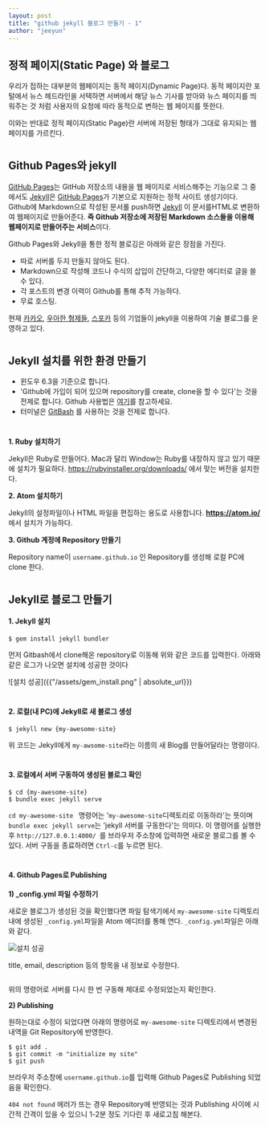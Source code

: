 ```yaml
---
layout: post
title: "github jekyll 블로그 만들기 - 1"
author: "jeeyun"
---
```




## 정적 페이지(Static Page) 와 블로그

우리가 접하는 대부분의 웹페이지는 동적 페이지(Dynamic Page)다. 동적 페이지란 포털에서 뉴스 헤드라인을 서택하면 서버에서 해당 뉴스 기사를 받아와 뉴스 페이지를 띄워주는 것 처럼 사용자의 요청에 따라 동적으로 변하는 웹 페이지를 뜻한다.

이와는 반대로 정적 페이지(Static Page)란 서버에 저장된 형태가 그대로 유지되는 웹페이지를 가르킨다. 

#

## Github Pages와 jekyll

[GitHub Pages](https://pages.github.com/)는 GitHub 저장소의 내용을 웹 페이지로 서비스해주는 기능으로 그 중에서도 [Jekyll](https://jekyllrb.com/)은 [GitHub Pages](https://pages.github.com/)가 기본으로 지원하는 정적 사이트 생성기이다. Github에 Markdown으로 작성된 문서롤 push하면 [Jekyll](https://jekyllrb.com/) 이 문서를HTML로 변환하여 웹페이지로 만들어준다. **즉 Github 저장소에 저장된 Markdown 소스들을 이용해 웹페이지로 만들어주는 서비스**이다.  

Github Pages와 Jekyll을 통한 정적 블로깅은 아래와 같은 장점을 가진다. 

- 따로 서버를 두지 만들지 않아도 된다.
- Markdown으로 작성해 코드나 수식의 삽입이 간단하고, 다양한 에디터로 글을 쓸 수 있다.
- 각 포스트의 변경 이력이 Github를 통해 추적 가능하다.
- 무료 호스팅.

현재 [카카오](https://github.com/kakao/kakao.github.io), [우아한 형제들](http://woowabros.github.io/), [스포카](https://spoqa.github.io/) 등의 기업들이 jekyll을 이용하여 기술 블로그를 운영하고 있다. 

#

## Jekyll 설치를 위한 환경 만들기

- 윈도우 6.3을 기준으로 합니다.
- 'Github에 가입이 되어 있으며 repository를 create, clone을 할 수 있다'는 것을 전제로 합니다. Github 사용법은 [여기](https://milooy.wordpress.com/2017/06/21/working-together-with-github-tutorial/)를 참고하세요.
- 터미널은 [GitBash](https://gitforwindows.org/) 를 사용하는 것을 전제로 합니다. 

#

**1. Ruby 설치하기**

Jekyll은 Ruby로 만들어다. Mac과 달리 Window는 Ruby를 내장하지 않고 있기 때문에 설치가 필요하다. https://rubyinstaller.org/downloads/ 에서 맞는 버전을 설치한다. 

**2. Atom 설치하기**

Jekyll의 설정파일이나 HTML 파일을 편집하는 용도로 사용합니다. **https://atom.io/** 에서 설치가 가능하다. 

**3. Github 계정에 Repository 만들기**

Repository name이 `username.github.io` 인 Repository를 생성해 로컬 PC에 clone 한다. 

#

#

## Jekyll로 블로그 만들기

#### 1. Jekyll 설치

~~~
$ gem install jekyll bundler
~~~

먼저 Gitbash에서 clone해온 repository로 이동해 위와 같은 코드를 입력한다. 아래와 같은 로그가 나오면 설치에 성공한 것이다

![설치 성공]({{"/assets/gem_install.png" | absolute_url}})

#

#### 2. 로컬(내 PC)에 Jekyll로 새 블로그 생성

~~~
$ jekyll new {my-awesome-site}
~~~

위 코드는 Jekyll에게 `my-awsome-site`라는 이름의 새 Blog를 만들어달라는 명령이다. 

#

#### 3. 로컬에서 서버 구동하여 생성된 블로그 확인

~~~
$ cd {my-awesome-site}
$ bundle exec jekyll serve
~~~

`cd my-awesome-site ` 명령어는 '`my-awesome-site`디렉토리로 이동하라'는 뜻이며 `bundle exec jekyll serve`는 'jekyll 서버를 구동한다'는 의미다. 이 명령어를 실행한 후 `http://127.0.0.1:4000/ `를 브라우저 주소창에 입력하면 새로운 블로그를 볼 수 있다. 서버 구동을 종료하려면 `Ctrl-c`를 누르면 된다. 

#

#### 4. Github Pages로 Publishing

**1) _config.yml 파일 수정하기**

새로운 블로그가 생성된 것을 확인했다면 파일 탐색기에서 `my-awesome-site` 디렉토리 내에 생성된 `_config.yml`파일을 Atom 에디터를 통해 연다. `_config.yml`파일은 아래와 같다. 

![설치 성공](C:\jy617lee.github.io\assets\_config.png)

title, email, description 등의 항목을 내 정보로 수정한다. 

~~~

~~~

 위의 명령어로 서버를 다시 한 번 구동해 제대로 수정되었는지 확인한다.   

  

**2) Publishing**

원하는대로 수정이 되었다면 아래의 명령어로 `my-awesome-site` 디렉토리에서 변경된 내역을 Git Repository에 반영한다.

~~~
$ git add .
$ git commit -m "initialize my site"
$ git push
~~~

브라우저 주소창에 `username.github.io`를 입력해 Github Pages로 Publishing 되었음을 확인한다. 

`404 not found` 에러가 뜨는 경우 Repository에 반영되는 것과 Publishing 사이에 시간적 간격이 있을 수 있으니 1-2분 정도 기다린 후 새로고침 해본다. 
